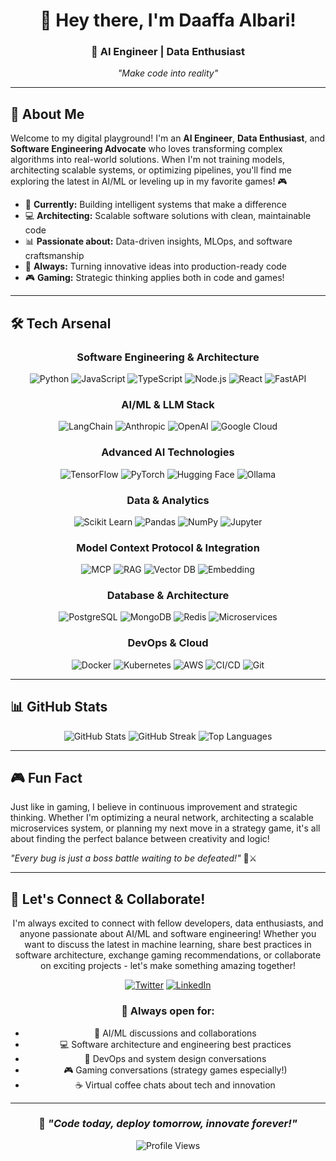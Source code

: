 <div align="center">

# 👋 Hey there, I'm Daaffa Albari!

### 🚀 AI Engineer | Data Enthusiast

*"Make code into reality"*

---

</div>

## 🎯 About Me

Welcome to my digital playground! I'm an **AI Engineer**, **Data Enthusiast**, and **Software Engineering Advocate** who loves transforming complex algorithms into real-world solutions. When I'm not training models, architecting scalable systems, or optimizing pipelines, you'll find me exploring the latest in AI/ML or leveling up in my favorite games! 🎮

- 🤖 **Currently:** Building intelligent systems that make a difference
- 💻 **Architecting:** Scalable software solutions with clean, maintainable code
- 📊 **Passionate about:** Data-driven insights, MLOps, and software craftsmanship
- 🔧 **Always:** Turning innovative ideas into production-ready code
- 🎮 **Gaming:** Strategic thinking applies both in code and games!

---

## 🛠️ Tech Arsenal

<div align="center">

### Software Engineering & Architecture
![Python](https://img.shields.io/badge/-Python-3776AB?style=for-the-badge&logo=python&logoColor=white)
![JavaScript](https://img.shields.io/badge/-JavaScript-F7DF1E?style=for-the-badge&logo=javascript&logoColor=black)
![TypeScript](https://img.shields.io/badge/-TypeScript-3178C6?style=for-the-badge&logo=typescript&logoColor=white)
![Node.js](https://img.shields.io/badge/-Node.js-339933?style=for-the-badge&logo=node.js&logoColor=white)
![React](https://img.shields.io/badge/-React-61DAFB?style=for-the-badge&logo=react&logoColor=black)
![FastAPI](https://img.shields.io/badge/-FastAPI-009688?style=for-the-badge&logo=fastapi&logoColor=white)

### AI/ML & LLM Stack
![LangChain](https://img.shields.io/badge/-LangChain-1C3C3C?style=for-the-badge&logo=langchain&logoColor=white)
![Anthropic](https://img.shields.io/badge/-Anthropic-191919?style=for-the-badge&logo=anthropic&logoColor=white)
![OpenAI](https://img.shields.io/badge/-OpenAI-412991?style=for-the-badge&logo=openai&logoColor=white)
![Google Cloud](https://img.shields.io/badge/-Google%20Cloud-4285F4?style=for-the-badge&logo=google-cloud&logoColor=white)

### Advanced AI Technologies
![TensorFlow](https://img.shields.io/badge/-TensorFlow-FF6F00?style=for-the-badge&logo=tensorflow&logoColor=white)
![PyTorch](https://img.shields.io/badge/-PyTorch-EE4C2C?style=for-the-badge&logo=pytorch&logoColor=white)
![Hugging Face](https://img.shields.io/badge/-Hugging%20Face-FFD21E?style=for-the-badge&logo=huggingface&logoColor=black)
![Ollama](https://img.shields.io/badge/-Ollama-000000?style=for-the-badge&logo=ollama&logoColor=white)

### Data & Analytics
![Scikit Learn](https://img.shields.io/badge/-Scikit%20Learn-F7931E?style=for-the-badge&logo=scikit-learn&logoColor=white)
![Pandas](https://img.shields.io/badge/-Pandas-150458?style=for-the-badge&logo=pandas&logoColor=white)
![NumPy](https://img.shields.io/badge/-NumPy-013243?style=for-the-badge&logo=numpy&logoColor=white)
![Jupyter](https://img.shields.io/badge/-Jupyter-F37626?style=for-the-badge&logo=jupyter&logoColor=white)

### Model Context Protocol & Integration
![MCP](https://img.shields.io/badge/-MCP-FF6B6B?style=for-the-badge&logo=protocol&logoColor=white)
![RAG](https://img.shields.io/badge/-RAG-4ECDC4?style=for-the-badge&logo=database&logoColor=white)
![Vector DB](https://img.shields.io/badge/-Vector%20DB-45B7D1?style=for-the-badge&logo=database&logoColor=white)
![Embedding](https://img.shields.io/badge/-Embeddings-96CEB4?style=for-the-badge&logo=matrix&logoColor=white)

### Database & Architecture
![PostgreSQL](https://img.shields.io/badge/-PostgreSQL-336791?style=for-the-badge&logo=postgresql&logoColor=white)
![MongoDB](https://img.shields.io/badge/-MongoDB-47A248?style=for-the-badge&logo=mongodb&logoColor=white)
![Redis](https://img.shields.io/badge/-Redis-DC382D?style=for-the-badge&logo=redis&logoColor=white)
![Microservices](https://img.shields.io/badge/-Microservices-FF6B6B?style=for-the-badge&logo=microservices&logoColor=white)

### DevOps & Cloud
![Docker](https://img.shields.io/badge/-Docker-2496ED?style=for-the-badge&logo=docker&logoColor=white)
![Kubernetes](https://img.shields.io/badge/-Kubernetes-326CE5?style=for-the-badge&logo=kubernetes&logoColor=white)
![AWS](https://img.shields.io/badge/-AWS-232F3E?style=for-the-badge&logo=amazon-aws&logoColor=white)
![CI/CD](https://img.shields.io/badge/-CI%2FCD-2088FF?style=for-the-badge&logo=github-actions&logoColor=white)
![Git](https://img.shields.io/badge/-Git-F05032?style=for-the-badge&logo=git&logoColor=white)

</div>

---

## 📊 GitHub Stats

<div align="center">

<img src="https://github-readme-stats.vercel.app/api?username=daaffalbari&show_icons=true&theme=tokyonight&hide_border=true&bg_color=0D1117" alt="GitHub Stats" />

<img src="https://github-readme-streak-stats.herokuapp.com/?user=daaffalbari&theme=tokyonight&hide_border=true&background=0D1117" alt="GitHub Streak" />

<img src="https://github-readme-stats.vercel.app/api/top-langs/?username=daaffalbari&layout=compact&theme=tokyonight&hide_border=true&bg_color=0D1117" alt="Top Languages" />

</div>

---

## 🎮 Fun Fact

Just like in gaming, I believe in continuous improvement and strategic thinking. Whether I'm optimizing a neural network, architecting a scalable microservices system, or planning my next move in a strategy game, it's all about finding the perfect balance between creativity and logic! 

*"Every bug is just a boss battle waiting to be defeated!"* 🐛⚔️

---

## 🤝 Let's Connect & Collaborate!

<div align="center">

I'm always excited to connect with fellow developers, data enthusiasts, and anyone passionate about AI/ML and software engineering! Whether you want to discuss the latest in machine learning, share best practices in software architecture, exchange gaming recommendations, or collaborate on exciting projects - let's make something amazing together! 

[![Twitter](https://img.shields.io/badge/-Twitter-1DA1F2?style=for-the-badge&logo=twitter&logoColor=white)](https://x.com/wudapp)
[![LinkedIn](https://img.shields.io/badge/-LinkedIn-0077B5?style=for-the-badge&logo=linkedin&logoColor=white)](https://www.linkedin.com/in/daaffalbari/)

### 💬 Always open for:
- 🤖 AI/ML discussions and collaborations
- 💻 Software architecture and engineering best practices
- 🔧 DevOps and system design conversations
- 🎮 Gaming conversations (strategy games especially!)
- ☕ Virtual coffee chats about tech and innovation

</div>

---

<div align="center">

### 🚀 *"Code today, deploy tomorrow, innovate forever!"*

![Profile Views](https://komarev.com/ghpvc/?username=daaffalbari&color=blueviolet&style=for-the-badge)

</div>

